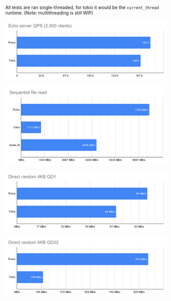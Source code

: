 All tests are ran single-threaded, for tokio it would be the `current_thread` runtime. (Note: multithreading is still WIP)

![](./Echo%20server%20QPS%20(2,000%20clients).svg)

![](./Sequential%20file%20read.svg)

![](./Direct%20random%204KB%20QD1.svg)

![](./Direct%20random%204KB%20QD32.svg)